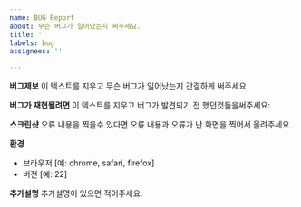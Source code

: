 ```yaml
---
name: BUG Report
about: 무슨 버그가 일어났는지 써주세요.
title: ''
labels: bug
assignees: ''

---
```


**버그제보**
이 텍스트를 지우고 무슨 버그가 일어났는지 간결하게 써주세요

**버그가 재현될려면**
이 텍스트를 지우고 버그가 발견되기 전 했던것들을써주세요:

**스크린샷**
오류 내용을 찍을수 있다면 오류 내용과 오류가 난 화면을 찍어서 올려주세요.

**환경**
 - 브라우저 [예: chrome, safari, firefox]
 - 버전 [예: 22]

**추가설명**
추가설명이 있으면 적어주세요.
